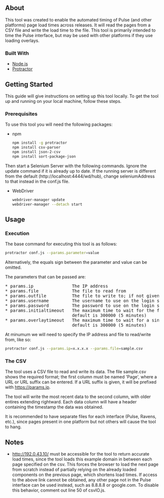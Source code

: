 ## About

This tool was created to enable the automated timing of Pulse (and other platforms) page load times across releases. It will read the pages from a CSV file and write the load time to the file. This tool is primarily intended to time the Pulse interface, but may be used with other platforms if they use loading overlays.

### Built With

* [Node.js](https://nodejs.org/en/)
* [Protractor](http://www.protractortest.org/#/)

## Getting Started

This guide will give instructions on setting up this tool locally. To get the tool up and running on your local machine, follow these steps.

### Prerequisites

To use this tool you will need the following packages:
* npm
  ```sh
  npm install -g protractor
  npm install csv-parser
  npm install json-2-csv
  npm install sort-package-json
  ```

Then start a Selenium Server with the following commands. Ignore the update command if it is already up to date. If the running server is different from the default (http://localhost:4444/wd/hub), change seleniumAddress to that instead in the conf.js file.
* WebDriver
  ```sh
  webdriver-manager update
  webdriver-manager --detach start
  ```

## Usage

### Execution
The base command for executing this tool is as follows:
```sh
protractor conf.js --params.parameter=value
```
Alternatively, the equals sign between the parameter and value can be omitted.

The parameters that can be passed are:
<pre>
* params.ip               The IP address
* params.file             The file to read from
* params.outfile          The file to write to; if not given, will write to the input file
* params.username         The username to use on the login screen; default is admin
* params.password         The password to use on the login screen; default is admin
* params.initialtimeout   The maximum time to wait for the first overlay to appear;
                          default is 300000 (5 minutes)
* params.overlaytimeout   The maximum time to wait for a single overlay to disappear; 
                          default is 300000 (5 minutes)
</pre>

At minumum we will need to specify the IP address and file to read/write from, like so:

```sh
protractor conf.js --params.ip=x.x.x.x --params.file=sample.csv
```

### The CSV
The tool uses a CSV file to read and write its data. The file sample.csv shows the required format; the first column must be named 'Page', where a URL or URL suffix can be entered. If a URL suffix is given, it will be prefixed with https://params.ip.

The tool will write the most recent data to the second column, with older entires extending rightward. Each data column will have a header containing the timestamp the data was obtained.

It is recommended to have separate files for each interface (Pulse, Ravens, etc.), since pages present in one platform but not others will cause the tool to hang.

## Notes
* http://192.0.43.10/ must be accessible for the tool to return accurate load times, since the tool loads this example domain in between each page specified on the csv. This forces the browser to load the next page from scratch instead of partially relying on the already loaded components on the previous page, which shortens load times. If access to the above link cannot be obtained, any other page not in the Pulse interface can be used instead, such as 8.8.8.8 or google.com. To disable this behavior, comment out line 50 of csvIO.js.
